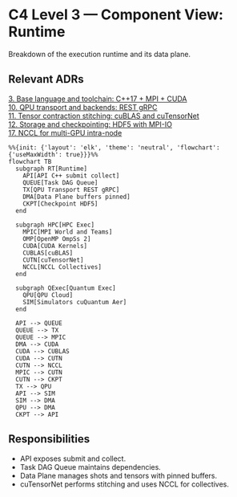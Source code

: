 # C4 Level 3 — Component View: Runtime

Breakdown of the execution runtime and its data plane.

## Relevant ADRs

[3. Base language and toolchain: C++17 + MPI + CUDA](../adr/0003-base-language-and-toolchain-c-23-mpi-cuda.md)  
[10. QPU transport and backends: REST gRPC](../adr/0010-qpu-transport-and-backends-rest-grpc.md)  
[11. Tensor contraction stitching: cuBLAS and cuTensorNet](../adr/0011-tensor-contraction-stitching-cublas-and-cutensornet.md)  
[12. Storage and checkpointing: HDF5 with MPI-IO](../adr/0012-storage-and-checkpointing-hdf5-with-mpi-io.md)  
[17. NCCL for multi-GPU intra-node](../adr/0017-nccl-for-multi-gpu-intra-node.md)

```mermaid
%%{init: {'layout': 'elk', 'theme': 'neutral', 'flowchart': {'useMaxWidth': true}}}%%
flowchart TB
  subgraph RT[Runtime]
    API[API C++ submit collect]
    QUEUE[Task DAG Queue]
    TX[QPU Transport REST gRPC]
    DMA[Data Plane buffers pinned]
    CKPT[Checkpoint HDF5]
  end

  subgraph HPC[HPC Exec]
    MPIC[MPI World and Teams]
    OMP[OpenMP OmpSs 2]
    CUDA[CUDA Kernels]
    CUBLAS[cuBLAS]
    CUTN[cuTensorNet]
    NCCL[NCCL Collectives]
  end

  subgraph QExec[Quantum Exec]
    QPU[QPU Cloud]
    SIM[Simulators cuQuantum Aer]
  end

  API --> QUEUE
  QUEUE --> TX
  QUEUE --> MPIC
  DMA --> CUDA
  CUDA --> CUBLAS
  CUDA --> CUTN
  CUTN --> NCCL
  MPIC --> CUTN
  CUTN --> CKPT
  TX --> QPU
  API --> SIM
  SIM --> DMA
  QPU --> DMA
  CKPT --> API
```

## Responsibilities

- API exposes submit and collect.
- Task DAG Queue maintains dependencies.
- Data Plane manages shots and tensors with pinned buffers.
- cuTensorNet performs stitching and uses NCCL for collectives.
